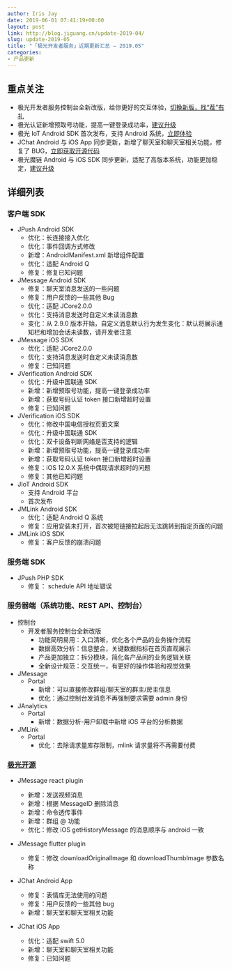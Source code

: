 ```yaml
---
author: Iris Jay
date: 2019-06-01 07:41:19+00:00
layout: post
link: http://blog.jiguang.cn/update-2019-04/
slug: update-2019-05
title: "「极光开发者服务」近期更新汇总 – 2019.05"
categories:
- 产品更新
---
```



				

## 重点关注

  * 极光开发者服务控制台全新改版，给你更好的交互体验，[切换新版，找“茬”有礼](https://community.jiguang.cn/t/topic/33374)
  * 极光认证新增预取号功能，提高一键登录成功率，[建议升级](https://docs.jiguang.cn/jverification/updates/)
  * 极光 IoT Android SDK 首次发布，支持 Android 系统，[立即体验](https://docs.jiguang.cn/jiot/client/android_sdk_guide/)
  * JChat Android 与 iOS App 同步更新，新增了聊天室和聊天室相关功能，修复了 BUG，[立即获取开源代码](https://github.com/jpush?utf8=%E2%9C%93&q=jchat&type=&language=)
  * 极光魔链 Android 与 iOS SDK 同步更新，适配了高版本系统，功能更加稳定，[建议升级](https://mlinks.jiguang.cn/doc/sdk-download.html)


## 详细列表

### 客户端 SDK

  * JPush Android SDK
    * 优化：长连接接入优化
    * 优化：事件回调方式修改
    * 新增：AndroidManifest.xml 新增组件配置
    * 优化：适配 Android Q
    * 修复：修复已知问题
  * JMessage Android SDK
    * 修复：聊天室消息发送的一些问题
    * 修复：用户反馈的一些其他 Bug
    * 优化：适配 JCore2.0.0
    * 优化：支持消息发送时自定义未读消息数
    * 变化：从 2.9.0 版本开始，自定义消息默认行为发生变化：默认将展示通知栏和增加会话未读数，请开发者注意
  * JMessage iOS SDK
    * 优化：适配 JCore2.0.0
    * 优化：支持消息发送时自定义未读消息数
    * 修复：已知问题
  * JVerification Android SDK
    * 优化：升级中国联通 SDK
    * 新增：新增预取号功能，提高一键登录成功率
    * 新增：获取号码认证 token 接口新增超时设置
    * 修复：已知问题
  * JVerification iOS SDK
    * 优化：修改中国电信授权页面文案
    * 优化：升级中国联通 SDK
    * 优化：双卡设备判断网络是否支持的逻辑
    * 新增：新增预取号功能，提高一键登录成功率
    * 新增：获取号码认证 token 接口新增超时设置
    * 修复：iOS 12.0.X 系统中偶现请求超时的问题
    * 修复：其他已知问题
  * JIoT Android SDK
    * 支持 Android 平台
    * 首次发布
  * JMLink Android SDK
    * 优化：适配 Android Q 系统
    * 修复：应用安装未打开，首次被短链接拉起后无法跳转到指定页面的问题
  * JMLink iOS SDK
    * 修复：客户反馈的崩溃问题 

### 服务端 SDK

  * JPush PHP SDK 
    * 修复： schedule API 地址错误

### 服务器端（系统功能、REST API、控制台）

  * 控制台
    * 开发者服务控制台全新改版
      * 功能简明易用：入口清晰，优化各个产品的业务操作流程
      * 数据高效分析：信息整合，关键数据指标在首页直观展示
      * 产品更加独立：拆分模块，简化各产品间的业务逻辑关联
      * 全新设计规范：交互统一，有更好的操作体验和视觉效果
  * JMessage
    * Portal
      * 新增：可以直接修改群组/聊天室的群主/房主信息
      * 优化：通过控制台发消息不再强制要求需要 admin 身份
  * JAnalytics
    * Portal
      * 新增：数据分析-用户卸载中新增 iOS 平台的分析数据
  * JMLink
    * Portal
      * 优化：去除请求量库存限制，mlink 请求量将不再需要付费

### [极光开源](https://github.com/jpush)


  * JMessage react plugin
    * 新增：发送视频消息
    * 新增：根据 MessageID 删除消息
    * 新增：命令透传事件
    * 新增：群组 @ 功能
    * 优化：修改 iOS getHistoryMessage 的消息顺序与 android 一致

  * JMessage flutter plugin
    * 修复：修改 downloadOriginalImage 和 downloadThumbImage 参数名称

  * JChat Android App
    * 修复：表情库无法使用的问题
    * 修复：用户反馈的一些其他 bug
    * 新增：聊天室和聊天室相关功能

  * JChat iOS App
    * 优化：适配 swift 5.0
    * 新增：聊天室和聊天室相关功能
    * 修复：已知问题
